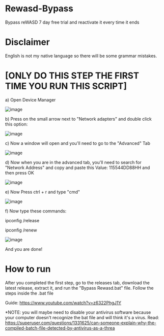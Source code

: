 # Rewasd-Bypass
Bypass reWASD 7 day free trial and reactivate it every time it ends

# Disclaimer
English is not my native language so there will be some grammar mistakes.


# [ONLY DO THIS STEP THE FIRST TIME YOU RUN THIS SCRIPT]


a) Open Device Manager


![image](https://github.com/19noam/Rewasd-Bypass/assets/69153900/30ec398d-e4b7-4321-b437-d2b3deab0469)



b) Press on the small arrow next to "Network adapters" and double click this option:



 ![image](https://github.com/19noam/Rewasd-Bypass/assets/69153900/6bf43b3d-1ccc-42ad-8c5c-69ef3fb539f7)





c) Now a window will open and you'll need to go to the "Advanced" Tab



![image](https://github.com/19noam/Rewasd-Bypass/assets/69153900/8cb3e860-477c-4e63-beaa-7b6fb1028aa8)


d) Now when you are in the advanced tab, you'll need to search for "Network Address" and copy and paste this Value: 115544DD88HH and then press OK




![image](https://github.com/19noam/Rewasd-Bypass/assets/69153900/1ed07d53-38c7-40c4-b0c0-1514bd161029)



e) Now Press ctrl + r and type "cmd"



![image](https://github.com/19noam/Rewasd-Bypass/assets/69153900/ce3ec042-045a-4ec3-baff-cc10aeaeb1b5)


f) Now type these commands: 

ipconfig /release

ipconfig /renew

![image](https://github.com/19noam/Rewasd-Bypass/assets/69153900/164cf172-79e0-4338-9110-85f91002869a)

And you are done!

# How to run
After you completed the first step, go to the releases tab, download the latest release, extract it, and run the "Bypass Rewasd.bat" file.
Follow the steps inside the .bat file


Guide: https://www.youtube.com/watch?v=z6322PhgJ1Y



*NOTE: you will maybe need to disable your antivirus software because your computer doesn't recognize the bat file and will think it's a virus. Read: https://superuser.com/questions/1331625/can-someone-explain-why-the-compiled-batch-file-detected-by-antivirus-as-a-threa



